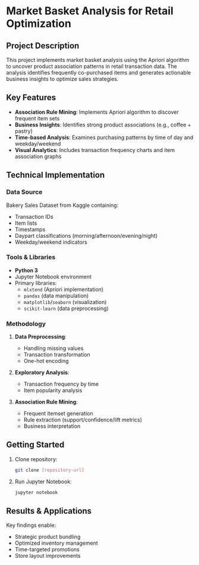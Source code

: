 # Market Basket Analysis for Retail Optimization

## Project Description
This project implements market basket analysis using the Apriori algorithm to uncover product association patterns in retail transaction data. The analysis identifies frequently co-purchased items and generates actionable business insights to optimize sales strategies.

## Key Features
- **Association Rule Mining**: Implements Apriori algorithm to discover frequent item sets
- **Business Insights**: Identifies strong product associations (e.g., coffee + pastry)
- **Time-based Analysis**: Examines purchasing patterns by time of day and weekday/weekend
- **Visual Analytics**: Includes transaction frequency charts and item association graphs

## Technical Implementation
### Data Source
Bakery Sales Dataset from Kaggle containing:
- Transaction IDs
- Item lists
- Timestamps
- Daypart classifications (morning/afternoon/evening/night)
- Weekday/weekend indicators

### Tools & Libraries
- **Python 3**
- Jupyter Notebook environment
- Primary libraries:
  - `mlxtend` (Apriori implementation)
  - `pandas` (data manipulation)
  - `matplotlib`/`seaborn` (visualization)
  - `scikit-learn` (data preprocessing)

### Methodology
1. **Data Preprocessing**:
   - Handling missing values
   - Transaction transformation
   - One-hot encoding

2. **Exploratory Analysis**:
   - Transaction frequency by time
   - Item popularity analysis

3. **Association Rule Mining**:
   - Frequent itemset generation
   - Rule extraction (support/confidence/lift metrics)
   - Business interpretation

## Getting Started
1. Clone repository:
   ```bash
   git clone [repository-url]
   ```
2. Run Jupyter Notebook:
   ```bash
   jupyter notebook
   ```
## Results & Applications
Key findings enable:

  - Strategic product bundling
  - Optimized inventory management
  - Time-targeted promotions
  - Store layout improvements
